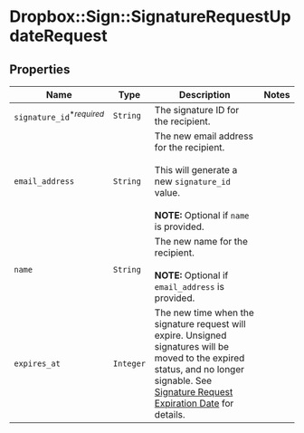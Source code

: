 # Dropbox::Sign::SignatureRequestUpdateRequest



## Properties

| Name | Type | Description | Notes |
| ---- | ---- | ----------- | ----- |
| `signature_id`<sup>*_required_</sup> | ```String``` |  The signature ID for the recipient.  |  |
| `email_address` | ```String``` |  The new email address for the recipient.<br><br>This will generate a new `signature_id` value.<br><br>**NOTE:** Optional if `name` is provided.  |  |
| `name` | ```String``` |  The new name for the recipient.<br><br>**NOTE:** Optional if `email_address` is provided.  |  |
| `expires_at` | ```Integer``` |  The new time when the signature request will expire. Unsigned signatures will be moved to the expired status, and no longer signable. See [Signature Request Expiration Date](https://developers.hellosign.com/docs/signature-request/expiration/) for details.  |  |

